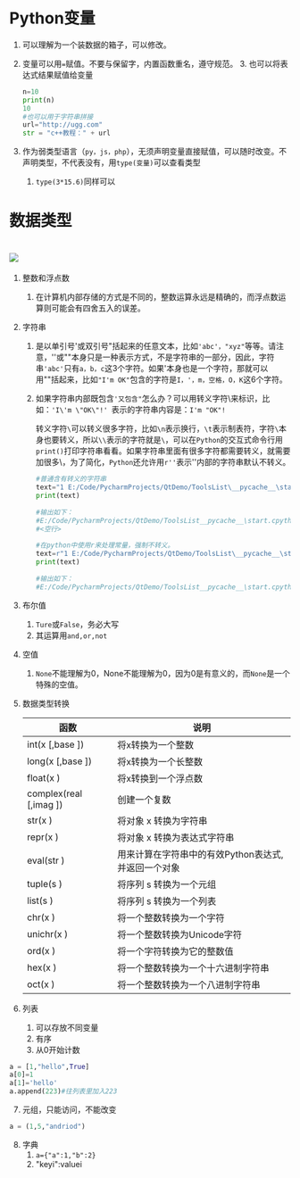 # Python变量
1. 可以理解为一个装数据的箱子，可以修改。

2. 变量可以用`=`赋值。不要与保留字，内置函数重名，遵守规范。
   3. 也可以将表达式结果赋值给变量

   ```python
   n=10
   print(n)
   10
   #也可以用于字符串拼接
   url="http://ugg.com"
   str = "c++教程：" + url 
   ```

3. 作为弱类型语言（`py，js，php`），无须声明变量直接赋值，可以随时改变。不声明类型，不代表没有，用`type(变量)`可以查看类型

   1. `type(3*15.6)`同样可以

# 数据类型

# ![](C:\Users\HSH\Desktop\md\第一次作业\IMG_0595(20210125-105240).JPG)

1. 整数和浮点数

   1. 在计算机内部存储的方式是不同的，整数运算永远是精确的，而浮点数运算则可能会有四舍五入的误差。

2. 字符串

   1. 是以单引号'或双引号"括起来的任意文本，比如`'abc'，"xyz"`等等。请注意，''或""本身只是一种表示方式，不是字符串的一部分，因此，字符串`'abc'`只有`a，b，c`这3个字符。如果'本身也是一个字符，那就可以用""括起来，比如`"I'm OK"`包含的字符是`I，'，m，空格，O，K`这6个字符。

   2. 如果字符串内部既包含`'又包含"`怎么办？可以用转义字符\来标识，比如：`'I\'m \"OK\"!' `表示的字符串内容是：`I'm "OK"!`

      转义字符`\`可以转义很多字符，比如`\n`表示换行，`\t`表示制表符，字符`\`本身也要转义，所以`\\`表示的字符就是`\`，可以在`Python`的交互式命令行用`print()`打印字符串看看。如果字符串里面有很多字符都需要转义，就需要加很多\，为了简化，`Python`还允许用`r''`表示''内部的字符串默认不转义。

      ```python
      #普通含有转义的字符串
      text="1 E:/Code/PycharmProjects/QtDemo/ToolsList\__pycache__\start.cpython-36.pyc \r\n"
      print(text)
       
      #输出如下：
      #E:/Code/PycharmProjects/QtDemo/ToolsList__pycache__\start.cpython-36.pyc 
      #<空行>
       
      #在python中使用r来处理常量，强制不转义。
      text=r"1 E:/Code/PycharmProjects/QtDemo/ToolsList\__pycache__\start.cpython-36.pyc \r\n"
      print(text)
       
      #输出如下：
      #E:/Code/PycharmProjects/QtDemo/ToolsList__pycache__\start.cpython-36.pyc \r\n
      ```

3. 布尔值

   1. `Ture`或`False`，务必大写
   2. 其运算用`and,or,not`

4. 空值

   1. `None`不能理解为0，None不能理解为0，因为0是有意义的，而`None`是一个特殊的空值。
   
5. 数据类型转换

   | 函数                   | 说明                                                |
   | ---------------------- | --------------------------------------------------- |
   | int(x [,base ])        | 将x转换为一个整数                                   |
   | long(x [,base ])       | 将x转换为一个长整数                                 |
   | float(x )              | 将x转换到一个浮点数                                 |
   | complex(real [,imag ]) | 创建一个复数                                        |
   | str(x )                | 将对象 x 转换为字符串                               |
   | repr(x )               | 将对象 x 转换为表达式字符串                         |
   | eval(str )             | 用来计算在字符串中的有效Python表达式,并返回一个对象 |
   | tuple(s )              | 将序列 s 转换为一个元组                             |
   | list(s )               | 将序列 s 转换为一个列表                             |
   | chr(x )                | 将一个整数转换为一个字符                            |
   | unichr(x )             | 将一个整数转换为Unicode字符                         |
   | ord(x )                | 将一个字符转换为它的整数值                          |
   | hex(x )                | 将一个整数转换为一个十六进制字符串                  |
   | oct(x )                | 将一个整数转换为一个八进制字符串                    |

6. 列表

   
   1. 可以存放不同变量
   2. 有序
   3. 从0开始计数

```python
a = [1,"hello",True]
a[0]=1
a[1]='hello'
a.append(223)#往列表里加入223
```

7. 元组，只能访问，不能改变

```python
a = (1,5,"andriod")
```

8. 字典
   1. ```a={"a":1,"b":2}```
   2. "keyi":valuei